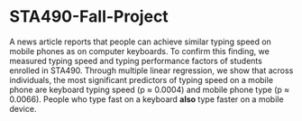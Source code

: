 # STA490-Fall-Project

A news article reports that people can achieve similar typing speed on mobile phones as on computer keyboards. To confirm this finding, we measured typing speed and typing performance factors of students enrolled in STA490. Through multiple linear regression, we show that across individuals, the most significant predictors of typing speed on a mobile phone are keyboard typing speed (p ≈ 0.0004) and mobile phone type (p ≈ 0.0066). People who type fast on a keyboard **also** type faster on a mobile device.
